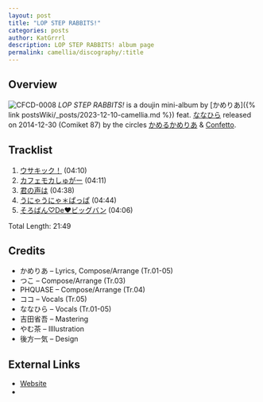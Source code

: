 ```yaml
---
layout: post
title: "LOP STEP RABBITS!"
categories: posts
author: KatGrrrl
description: LOP STEP RABBITS! album page
permalink: camellia/discography/:title
---
```


## Overview

![CFCD-0008](/assets/images/camellia/albums/CFCD-0008.jpg)
*LOP STEP RABBITS!* is a doujin mini-album by [かめりあ]({% link postsWiki/_posts/2023-12-10-camellia.md %}) feat. [ななひら](#) released on 2014-12-30 (Comiket 87) by the circles [かめるかめりあ](#) & [Confetto](#).

## Tracklist

1. [ウサキック！](<{% link postsInclude/_posts/camellia/songs/Usakick/2024-02-20-Usakick.md %}>) (04:10)
2. [カフェモカしゅがー](<{% link postsInclude/_posts/camellia/songs/Cafe-Mocha-Sugar/2024-02-20-Cafe-Mocha-Sugar.md %}>) (04:11)
3. [君の声は](<{% link postsInclude/_posts/camellia/songs/Kimi-no-Koe-wa/2024-02-20-Kimi-no-Koe-wa.md %}>) (04:38)
4. [うにゃうにゃ＊ぱっぱ](<{% link postsInclude/_posts/camellia/songs/Unya-Unya-Pappa/2024-02-20-Unya-Unya-Pappa.md %}>) (04:44)
5. [そろばん♡De♥ビッグバン](<{% link postsInclude/_posts/camellia/songs/Soroban-De-Big-Bang/2024-02-24-Soroban-De-Big-Bang.md %}>) (04:06)

Total Length: 21:49

## Credits

* かめりあ – Lyrics, Compose/Arrange (Tr.01-05)
* つこ – Compose/Arrange (Tr.03)
* PHQUASE – Compose/Arrange (Tr.04)
* ココ – Vocals (Tr.05)
* ななひら – Vocals (Tr.01-05)
* 吉田省吾 – Mastering
* やむ茶 – Illlustration
* 後方一気 – Design

## External Links

* [Website](https://kc-rabbits.tumblr.com/)
*
